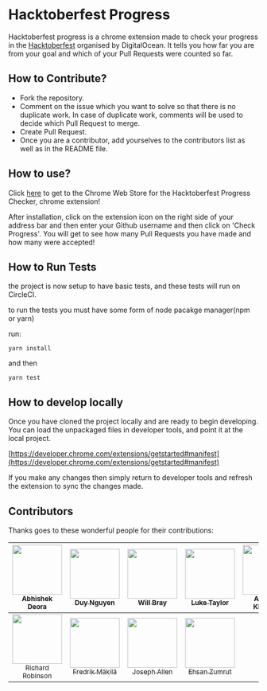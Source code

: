 # Hacktoberfest Progress
Hacktoberfest progress is a chrome extension made to check your progress in the [Hacktoberfest](https://hacktoberfest.digitalocean.com) organised by DigitalOcean. It tells you how far you are from your goal and which of your Pull Requests were counted so far.

## How to Contribute?

* Fork the repository.
* Comment on the issue which you want to solve so that there is no duplicate work. In case of duplicate work, comments will be used to decide which Pull Request to merge.
* Create Pull Request.
* Once you are a contributor, add yourselves to the contributors list as well as in the README file.

## How to use?

Click [here](https://chrome.google.com/webstore/detail/hacktoberfest-progress-ch/djpoekehoiafngfljnoihmbnckiegolf?hl=en) to get to the Chrome Web Store for the Hacktoberfest Progress Checker, chrome extension!

After installation, click on the extension icon on the right side of your address bar and then enter your Github username and then click on 'Check Progress'. You will get to see how many Pull Requests you have made and how many were accepted!

## How to Run Tests
the project is now setup to have basic tests, and these tests will run on CircleCI.

to run the tests you must have some form of node pacakge manager(npm or yarn)

run:
```
yarn install
```
and then
```
yarn test
```

## How to develop locally

Once you have cloned the project locally and are ready to begin developing. You can load the unpackaged files in developer tools, and point it at the local project.

[https://developer.chrome.com/extensions/getstarted#manifest](https://developer.chrome.com/extensions/getstarted#manifest)

If you make any changes then simply return to developer tools and refresh the extension to sync the changes made.

## Contributors

Thanks goes to these wonderful people for their contributions:

| [<img src="https://avatars3.githubusercontent.com/u/9638595?s=400&v=4" width="100px;"/><br /><sub>Abhishek Deora</sub>](https://github.com/adeora7/) | [<img src="https://avatars1.githubusercontent.com/u/3146916?s=400&v=4" width="100px;"/><br /><sub>Duy Nguyen</sub>](https://github.com/zuik) | [<img src="https://avatars0.githubusercontent.com/u/21180050?s=400&v=4" width="100px;"/><br /><sub>Will Bray</sub>](https://github.com/raindogg) | [<img src="https://avatars0.githubusercontent.com/u/5430873?s=400&v=4" width="100px;"/><br /><sub>Luke Taylor</sub>](https://github.com/lmcjt37) | [<img src="https://avatars3.githubusercontent.com/u/4543453?s=400&v=4" width="100px;"/><br /><sub>Andreas Kleinbub</sub>](https://github.com/ehnydeel) | [<img src="https://avatars3.githubusercontent.com/u/5253753?s=400&v=4" width="100px;"/><br /><sub>Bhavesh Gohel</sub>](https://github.com/bhaveshgohel) | [<img src="https://avatars3.githubusercontent.com/u/15846964?s=400&v=4" width="100px;"/><br /><sub>Rafael Klaessen</sub>](https://github.com/rafaelklaessen) |
| :---: | :---: | :---: | :---: | :--: | :--: | :--: |
| [<img src="https://avatars1.githubusercontent.com/u/499513?s=400&v=4" width="100px;"/><br /><sub>Richard Robinson</sub>](https://github.com/kincade71) | [<img src="https://avatars2.githubusercontent.com/u/3191489?v=4" width="100px;"/><br /><sub>Fredrik Mäkilä</sub>](https://github.com/GitHug) | [<img src="https://avatars3.githubusercontent.com/u/7880824?s=460& v=4" width="100px;"/><br /><sub>Joseph Allen</sub>](https://github.com/GitHug) | [<img src="https://avatars2.githubusercontent.com/u/7473298?s=460&v=4" width="100px;"/><br /><sub>Ehsan Zumrut</sub>](https://github.com/EhsanZ) |
